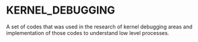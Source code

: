 # KERNEL_DEBUGGING
A set of codes that was used in the research of kernel debugging areas and implementation of those codes to understand low level processes.
